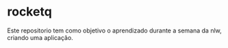 # rocketq
 Este repositorio tem como objetivo o aprendizado durante a semana da nlw, criando uma aplicação.
